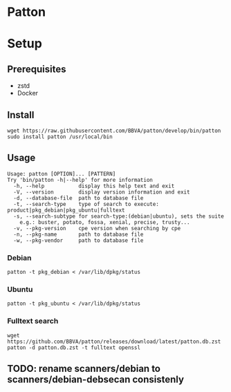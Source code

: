 # Patton


# Setup


## Prerequisites
- zstd
- Docker


## Install
```
wget https://raw.githubusercontent.com/BBVA/patton/develop/bin/patton
sudo install patton /usr/local/bin
```


## Usage

``` plain
Usage: patton [OPTION]... [PATTERN]
Try 'bin/patton -h|--help' for more information
  -h, --help           display this help text and exit
  -V, --version        display version information and exit
  -d, --database-file  path to database file
  -t, --search-type    type of search to execute: product|pkg_debian|pkg_ubuntu|fulltext
  -s, --search-subtype for search-type:(debian|ubuntu), sets the suite
    e.g.: buster, potato, fossa, xenial, precise, trusty...
  -v, --pkg-version    cpe version when searching by cpe
  -n, --pkg-name       path to database file
  -w, --pkg-vendor     path to database file

```


### Debian

```
patton -t pkg_debian < /var/lib/dpkg/status
```


### Ubuntu

```
patton -t pkg_ubuntu < /var/lib/dpkg/status
```


### Fulltext search

```
wget https://github.com/BBVA/patton/releases/download/latest/patton.db.zst
patton -d patton.db.zst -t fulltext openssl
```


## TODO: rename scanners/debian to scanners/debian-debsecan consistenly
